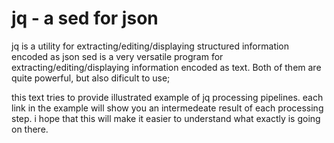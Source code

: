 # jq - a sed for json

jq is a utility for extracting/editing/displaying structured information encoded as json
sed is a very versatile program for extracting/editing/displaying information encoded as text.
Both of them are quite powerful, but also dificult to use;

this text tries to provide illustrated example of jq processing pipelines. each link in the example will show you an intermedeate result of each processing step.
i hope that this will make it easier to understand what exactly is going on there.




